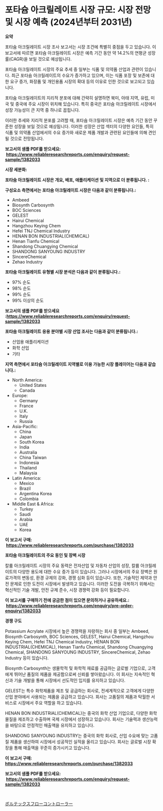 <p><h1>포타슘 아크릴레이트 시장 규모: 시장 전망 및 시장 예측 (2024년부터 2031년)</h1></p><p><strong>요약</strong></p>
<p><p>포타슘 아크릴레이트 시장 조사 보고서는 시장 조건에 특별히 중점을 두고 있습니다. 이 보고서에 따르면 포타슘 아크릴레이트 시장은 예측 기간 동안 약 14.2%의 연평균 성장률(CAGR)을 보일 것으로 예상됩니다.</p><p>포타슘 아크릴레이트 시장의 주요 추세 중 일부는 식품 및 의약품 산업과 관련이 있습니다. 최근 포타슘 아크릴레이트의 수요가 증가하고 있으며, 이는 식품 포장 및 보존에 대한 요구 증가, 화장품 및 개인용품 시장의 확대 등의 이유로 인한 것으로 보고되고 있습니다.</p><p>포타슘 아크릴레이트의 지리적 분포에 대해 간략히 설명하면 북미, 아태 지역, 유럽, 미국 및 중국에 주요 시장이 위치해 있습니다. 특히 중국은 포타슘 아크릴레이트 시장에서 성장 가능성이 큰 지역 중 하나로 꼽힙니다.</p><p>이러한 추세와 지리적 분포를 고려할 때, 포타슘 아크릴레이트 시장은 예측 기간 동안 꾸준한 성장을 보일 것으로 예상됩니다. 이러한 성장은 산업 섹터의 다양한 요인들, 특히 식품 및 의약품 산업에서의 수요 증가와 새로운 제품 개발과 관련된 요인들에 의해 견인될 것으로 전망됩니다.</p></p>
<p><strong>보고서의 샘플 PDF를 받으세요: &nbsp;<a href="https://www.reliableresearchreports.com/enquiry/request-sample/1382033">https://www.reliableresearchreports.com/enquiry/request-sample/1382033</a></strong></p>
<p><strong>시장 세분화:</strong></p>
<p><strong> 포타슘 아크릴레이트 시장은 개요, 배포, 애플리케이션 및 지역으로 더 분류됩니다. :</strong></p>
<p><strong>구성요소 측면에서는 포타슘 아크릴레이트 시장은 다음과 같이 분류됩니다.:</strong></p>
<p><ul><li>Ambeed</li><li>Biosynth Carbosynth</li><li>BOC Sciences</li><li>GELEST</li><li>Hairui Chemical</li><li>Hangzhou Keying Chem</li><li>Hefei TNJ Chemical Industry</li><li>HENAN BON INDUSTRIAL(CHEMICAL)</li><li>Henan Tianfu Chemical</li><li>Shandong Chuangying Chemical</li><li>SHANDONG SANYOUNG INDUSTRY</li><li>SincereChemical</li><li>Zehao Industry</li></ul></p>
<p><strong> 포타슘 아크릴레이트 유형별 시장 분석은 다음과 같이 분류됩니다.:</strong></p>
<p><ul><li>97% 순도</li><li>98% 순도</li><li>99% 순도</li><li>99% 이상의 순도</li></ul></p>
<p><strong>보고서의 샘플 PDF를 받으세요 :<a href="https://www.reliableresearchreports.com/enquiry/request-sample/1382033">https://www.reliableresearchreports.com/enquiry/request-sample/1382033</a></strong></p>
<p><strong> 포타슘 아크릴레이트 응용 분야별 시장 산업 조사는 다음과 같이 분류됩니다.:</strong></p>
<p><ul><li>산업용 애플리케이션</li><li>화학 산업</li><li>기타</li></ul></p>
<p><strong>지역 측면에서 포타슘 아크릴레이트 지역별로 이용 가능한 시장 플레이어는 다음과 같습니다.:</strong></p>
<p><ul>
    <li>
        North America:
        <ul>
            <li>United States</li>
            <li>Canada</li>
        </ul>
    </li>
    <li>
        Europe:
        <ul>
            <li>Germany</li>
            <li>France</li>
            <li>U.K.</li>
            <li>Italy</li>
            <li>Russia</li>
        </ul>
    </li>
    <li>
        Asia-Pacific:
        <ul>
            <li>China</li>
            <li>Japan</li>
            <li>South Korea</li>
            <li>India</li>
            <li>Australia</li>
            <li>China Taiwan</li>
            <li>Indonesia</li>
            <li>Thailand</li>
            <li>Malaysia</li>
        </ul>
    </li>
    <li>
        Latin America:
        <ul>
            <li>Mexico</li>
            <li>Brazil</li>
            <li>Argentina Korea</li>
            <li>Colombia</li>
        </ul>
    </li>
    <li>
        Middle East & Africa:
        <ul>
            <li>Turkey</li>
            <li>Saudi</li>
            <li>Arabia</li>
            <li>UAE</li>
            <li>Korea</li>
        </ul>
    </li>
    </ul></p>
<p><strong>이 보고서 구매: &nbsp;<a href="https://www.reliableresearchreports.com/purchase/1382033">https://www.reliableresearchreports.com/purchase/1382033</a></strong></p>
<p><strong>포타슘 아크릴레이트의 주요 동인 및 장벽 시장</strong></p>
<p><p>칼륨 아크릴레이트 시장의 주요 동력은 전자산업 및 자동차 산업의 성장, 칼륨 아크릴레이트의 다양한 용도에 대한 수요 증가 등이 있습니다. 그러나 시장에서의 주요 장벽은 원료가격의 변동성, 환경 규제의 강화, 경쟁 심화 등이 있습니다. 또한, 기술적인 제약과 안전 문제로 인한 도전이 시장에서 발생하고 있습니다. 이러한 도전을 극복하기 위해서는 혁신적인 기술 개발, 안전 규제 준수, 시장 경쟁력 강화 등이 필요합니다.</p></p>
<p><strong>이 보고서를 구매하기 전에 궁금한 점이 있으면 문의하거나 공유하세요.: &nbsp;<a href="https://www.reliableresearchreports.com/enquiry/pre-order-enquiry/1382033">https://www.reliableresearchreports.com/enquiry/pre-order-enquiry/1382033</a></strong></p>
<p><strong>경쟁 구도</strong></p>
<p><p>Potassium Acrylate 시장에서 높은 경쟁력을 자랑하는 회사 중 일부는 Ambeed, Biosynth Carbosynth, BOC Sciences, GELEST, Hairui Chemical, Hangzhou Keying Chem, Hefei TNJ Chemical Industry, HENAN BON INDUSTRIAL(CHEMICAL), Henan Tianfu Chemical, Shandong Chuangying Chemical, SHANDONG SANYOUNG INDUSTRY, SincereChemical, Zehao Industry 등이 있습니다.</p><p>Biosynth Carbosynth는 생물학적 및 화학적 재료를 공급하는 글로벌 기업으로, 고객에게 뛰어난 품질의 제품을 제공함으로써 신뢰를 쌓아왔습니다. 이 회사는 지속적인 혁신과 기술 개발을 통해 시장에서 선도적인 입지를 유지하고 있습니다.</p><p>GELEST는 특수 화학제품을 제조 및 공급하는 회사로, 전세계적으로 고객에게 다양한 산업 분야에서 사용되는 제품을 공급하고 있습니다. 회사는 고품질의 제품과 탁월한 서비스로 시장에서 주요 역할을 하고 있습니다.</p><p>HENAN BON INDUSTRIAL(CHEMICAL)는 중국의 화학 산업 기업으로, 다양한 화학 물질을 제조하고 수출하며 국제 시장에서 성장하고 있습니다. 회사는 기술력과 생산능력을 바탕으로 안정적인 매출액을 유지하고 있습니다.</p><p>SHANDONG SANYOUNG INDUSTRY는 중국의 화학 회사로, 산업 수요에 맞는 고품질 제품을 생산하여 시장에서 성공적인 실적을 올리고 있습니다. 회사는 글로벌 시장 확장을 통해 매출액을 꾸준히 증가시키고 있습니다.</p></p>
<p><strong>이 보고서 구매: &nbsp; <a href="https://www.reliableresearchreports.com/purchase/1382033">https://www.reliableresearchreports.com/purchase/1382033</a></strong></p>
<p><strong>보고서의 샘플 PDF를 받으세요: &nbsp;<a href="https://www.reliableresearchreports.com/enquiry/request-sample/1382033">https://www.reliableresearchreports.com/enquiry/request-sample/1382033</a></strong><strong></strong></p>
<p>&nbsp;</p>
<p><p><a href="https://github.com/lily-u-genius/Market-Research-Report-List-1/blob/main/750153213126.md">ボルテックスフローコントローラー</a></p></p>